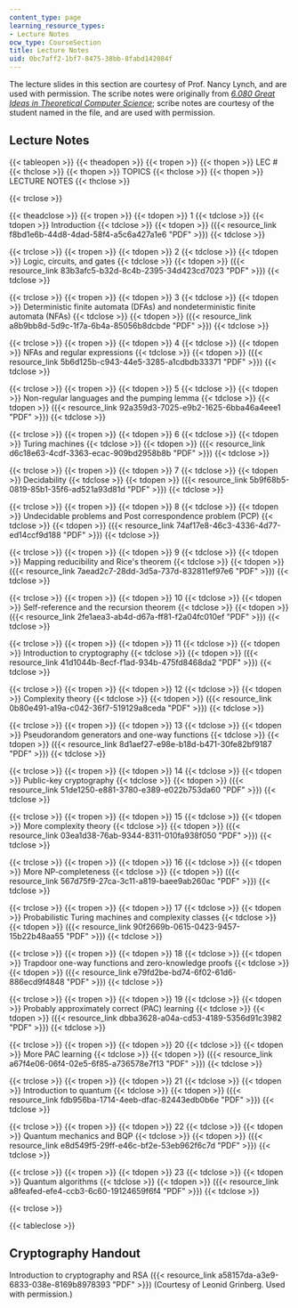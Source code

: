 ```yaml
---
content_type: page
learning_resource_types:
- Lecture Notes
ocw_type: CourseSection
title: Lecture Notes
uid: 0bc7aff2-1bf7-8475-38bb-8fabd142084f
---
```


The lecture slides in this section are courtesy of Prof. Nancy Lynch, and are used with permission. The scribe notes were originally from [_6.080 Great Ideas in Theoretical Computer Science_](/courses/6-080-great-ideas-in-theoretical-computer-science-spring-2008/); scribe notes are courtesy of the student named in the file, and are used with permission.

Lecture Notes
-------------

{{< tableopen >}}
{{< theadopen >}}
{{< tropen >}}
{{< thopen >}}
LEC #
{{< thclose >}}
{{< thopen >}}
TOPICS
{{< thclose >}}
{{< thopen >}}
LECTURE NOTES
{{< thclose >}}

{{< trclose >}}

{{< theadclose >}}
{{< tropen >}}
{{< tdopen >}}
1
{{< tdclose >}}
{{< tdopen >}}
Introduction
{{< tdclose >}}
{{< tdopen >}}
({{< resource_link f8bd1e6b-44d8-4dad-58f4-a5c6a427a1e6 "PDF" >}})
{{< tdclose >}}

{{< trclose >}}
{{< tropen >}}
{{< tdopen >}}
2
{{< tdclose >}}
{{< tdopen >}}
Logic, circuits, and gates
{{< tdclose >}}
{{< tdopen >}}
({{< resource_link 83b3afc5-b32d-8c4b-2395-34d423cd7023 "PDF" >}})
{{< tdclose >}}

{{< trclose >}}
{{< tropen >}}
{{< tdopen >}}
3
{{< tdclose >}}
{{< tdopen >}}
Deterministic finite automata (DFAs) and nondeterministic finite automata (NFAs)
{{< tdclose >}}
{{< tdopen >}}
({{< resource_link a8b9bb8d-5d9c-1f7a-6b4a-85056b8dcbde "PDF" >}})
{{< tdclose >}}

{{< trclose >}}
{{< tropen >}}
{{< tdopen >}}
4
{{< tdclose >}}
{{< tdopen >}}
NFAs and regular expressions
{{< tdclose >}}
{{< tdopen >}}
({{< resource_link 5b6d125b-c943-44e5-3285-a1cdbdb33371 "PDF" >}})
{{< tdclose >}}

{{< trclose >}}
{{< tropen >}}
{{< tdopen >}}
5
{{< tdclose >}}
{{< tdopen >}}
Non-regular languages and the pumping lemma
{{< tdclose >}}
{{< tdopen >}}
({{< resource_link 92a359d3-7025-e9b2-1625-6bba46a4eee1 "PDF" >}})
{{< tdclose >}}

{{< trclose >}}
{{< tropen >}}
{{< tdopen >}}
6
{{< tdclose >}}
{{< tdopen >}}
Turing machines
{{< tdclose >}}
{{< tdopen >}}
({{< resource_link d6c18e63-4cdf-3363-ecac-909bd2958b8b "PDF" >}})
{{< tdclose >}}

{{< trclose >}}
{{< tropen >}}
{{< tdopen >}}
7
{{< tdclose >}}
{{< tdopen >}}
Decidability
{{< tdclose >}}
{{< tdopen >}}
({{< resource_link 5b9f68b5-0819-85b1-35f6-ad521a93d81d "PDF" >}})
{{< tdclose >}}

{{< trclose >}}
{{< tropen >}}
{{< tdopen >}}
8
{{< tdclose >}}
{{< tdopen >}}
Undecidable problems and Post correspondence problem (PCP)
{{< tdclose >}}
{{< tdopen >}}
({{< resource_link 74af17e8-46c3-4336-4d77-ed14ccf9d188 "PDF" >}})
{{< tdclose >}}

{{< trclose >}}
{{< tropen >}}
{{< tdopen >}}
9
{{< tdclose >}}
{{< tdopen >}}
Mapping reducibility and Rice's theorem
{{< tdclose >}}
{{< tdopen >}}
({{< resource_link 7aead2c7-28dd-3d5a-737d-832811ef97e6 "PDF" >}})
{{< tdclose >}}

{{< trclose >}}
{{< tropen >}}
{{< tdopen >}}
10
{{< tdclose >}}
{{< tdopen >}}
Self-reference and the recursion theorem
{{< tdclose >}}
{{< tdopen >}}
({{< resource_link 2fe1aea3-ab4d-d67a-ff81-f2a04fc010ef "PDF" >}})
{{< tdclose >}}

{{< trclose >}}
{{< tropen >}}
{{< tdopen >}}
11
{{< tdclose >}}
{{< tdopen >}}
Introduction to cryptography
{{< tdclose >}}
{{< tdopen >}}
({{< resource_link 41d1044b-8ecf-f1ad-934b-475fd8468da2 "PDF" >}})
{{< tdclose >}}

{{< trclose >}}
{{< tropen >}}
{{< tdopen >}}
12
{{< tdclose >}}
{{< tdopen >}}
Complexity theory
{{< tdclose >}}
{{< tdopen >}}
({{< resource_link 0b80e491-a19a-c042-36f7-519129a8ceda "PDF" >}})
{{< tdclose >}}

{{< trclose >}}
{{< tropen >}}
{{< tdopen >}}
13
{{< tdclose >}}
{{< tdopen >}}
Pseudorandom generators and one-way functions
{{< tdclose >}}
{{< tdopen >}}
({{< resource_link 8d1aef27-e98e-b18d-b471-30fe82bf9187 "PDF" >}})
{{< tdclose >}}

{{< trclose >}}
{{< tropen >}}
{{< tdopen >}}
14
{{< tdclose >}}
{{< tdopen >}}
Public-key cryptography
{{< tdclose >}}
{{< tdopen >}}
({{< resource_link 51de1250-e881-3780-e389-e022b753da60 "PDF" >}})
{{< tdclose >}}

{{< trclose >}}
{{< tropen >}}
{{< tdopen >}}
15
{{< tdclose >}}
{{< tdopen >}}
More complexity theory
{{< tdclose >}}
{{< tdopen >}}
({{< resource_link 03ea1d38-76ab-9344-8311-010fa938f050 "PDF" >}})
{{< tdclose >}}

{{< trclose >}}
{{< tropen >}}
{{< tdopen >}}
16
{{< tdclose >}}
{{< tdopen >}}
More NP-completeness
{{< tdclose >}}
{{< tdopen >}}
({{< resource_link 567d75f9-27ca-3c11-a819-baee9ab260ac "PDF" >}})
{{< tdclose >}}

{{< trclose >}}
{{< tropen >}}
{{< tdopen >}}
17
{{< tdclose >}}
{{< tdopen >}}
Probabilistic Turing machines and complexity classes
{{< tdclose >}}
{{< tdopen >}}
({{< resource_link 90f2669b-0615-0423-9457-15b22b48aa55 "PDF" >}})
{{< tdclose >}}

{{< trclose >}}
{{< tropen >}}
{{< tdopen >}}
18
{{< tdclose >}}
{{< tdopen >}}
Trapdoor one-way functions and zero-knowledge proofs
{{< tdclose >}}
{{< tdopen >}}
({{< resource_link e79fd2be-bd74-6f02-61d6-886ecd9f4848 "PDF" >}})
{{< tdclose >}}

{{< trclose >}}
{{< tropen >}}
{{< tdopen >}}
19
{{< tdclose >}}
{{< tdopen >}}
Probably approximately correct (PAC) learning
{{< tdclose >}}
{{< tdopen >}}
({{< resource_link dbba3628-a04a-cd53-4189-5356d91c3982 "PDF" >}})
{{< tdclose >}}

{{< trclose >}}
{{< tropen >}}
{{< tdopen >}}
20
{{< tdclose >}}
{{< tdopen >}}
More PAC learning
{{< tdclose >}}
{{< tdopen >}}
({{< resource_link a67f4e06-06f4-02e5-6f85-a736578e7f13 "PDF" >}})
{{< tdclose >}}

{{< trclose >}}
{{< tropen >}}
{{< tdopen >}}
21
{{< tdclose >}}
{{< tdopen >}}
Introduction to quantum
{{< tdclose >}}
{{< tdopen >}}
({{< resource_link fdb956ba-1714-4eeb-dfac-82443edb0b6e "PDF" >}})
{{< tdclose >}}

{{< trclose >}}
{{< tropen >}}
{{< tdopen >}}
22
{{< tdclose >}}
{{< tdopen >}}
Quantum mechanics and BQP
{{< tdclose >}}
{{< tdopen >}}
({{< resource_link e8d549f5-29ff-e46c-bf2e-53eb962f6c7d "PDF" >}})
{{< tdclose >}}

{{< trclose >}}
{{< tropen >}}
{{< tdopen >}}
23
{{< tdclose >}}
{{< tdopen >}}
Quantum algorithms
{{< tdclose >}}
{{< tdopen >}}
({{< resource_link a8feafed-efe4-ccb3-6c60-19124659f6f4 "PDF" >}})
{{< tdclose >}}

{{< trclose >}}

{{< tableclose >}}

Cryptography Handout
--------------------

Introduction to cryptography and RSA ({{< resource_link a58157da-a3e9-6833-038e-8169b8978393 "PDF" >}}) (Courtesy of Leonid Grinberg. Used with permission.)